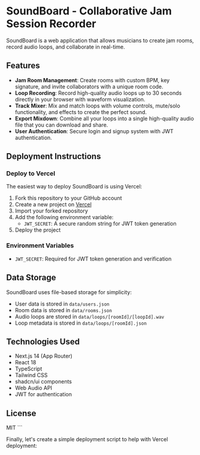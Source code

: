 # SoundBoard - Collaborative Jam Session Recorder

SoundBoard is a web application that allows musicians to create jam rooms, record audio loops, and collaborate in real-time.

## Features

- **Jam Room Management**: Create rooms with custom BPM, key signature, and invite collaborators with a unique room code.
- **Loop Recording**: Record high-quality audio loops up to 30 seconds directly in your browser with waveform visualization.
- **Track Mixer**: Mix and match loops with volume controls, mute/solo functionality, and effects to create the perfect sound.
- **Export Mixdown**: Combine all your loops into a single high-quality audio file that you can download and share.
- **User Authentication**: Secure login and signup system with JWT authentication.

## Deployment Instructions

### Deploy to Vercel

The easiest way to deploy SoundBoard is using Vercel:

1. Fork this repository to your GitHub account
2. Create a new project on [Vercel](https://vercel.com)
3. Import your forked repository
4. Add the following environment variable:
   - `JWT_SECRET`: A secure random string for JWT token generation
5. Deploy the project

### Environment Variables

- `JWT_SECRET`: Required for JWT token generation and verification

## Data Storage

SoundBoard uses file-based storage for simplicity:

- User data is stored in `data/users.json`
- Room data is stored in `data/rooms.json`
- Audio loops are stored in `data/loops/[roomId]/[loopId].wav`
- Loop metadata is stored in `data/loops/[roomId].json`

## Technologies Used

- Next.js 14 (App Router)
- React 18
- TypeScript
- Tailwind CSS
- shadcn/ui components
- Web Audio API
- JWT for authentication

## License

MIT
\`\`\`

Finally, let's create a simple deployment script to help with Vercel deployment:
